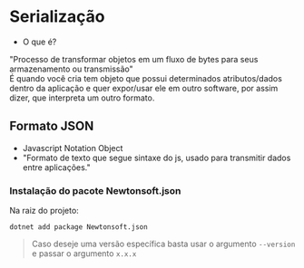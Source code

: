 # Serialização 

- O que é?

"Processo de transformar objetos em um fluxo de bytes para seus armazenamento ou transmissão"  
É quando você cria tem objeto que possui determinados atributos/dados dentro da aplicação e quer expor/usar ele em outro software, por assim dizer, que interpreta um outro formato. 

## Formato JSON
- Javascript Notation Object
- "Formato de texto que segue sintaxe do js, usado para transmitir dados entre aplicações."

### Instalação do pacote Newtonsoft.json

Na raiz do projeto:  
```dotnet
dotnet add package Newtonsoft.json 
```

> Caso deseje uma versão específica basta usar o argumento `--version` e passar o argumento `x.x.x`  